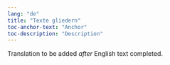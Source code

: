 ```yaml
---
lang: "de"
title: "Texte gliedern"
toc-anchor-text: "Anchor"
toc-description: "Description"
---
```

Translation to be added _after_ English text completed.
